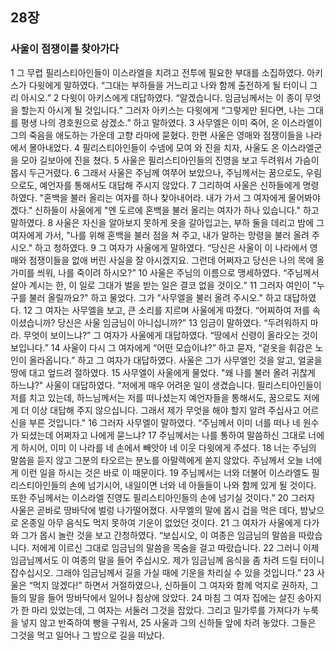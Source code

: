 ## 28장
### 사울이 점쟁이를 찾아가다
1 그 무렵 필리스티아인들이 이스라엘을 치려고 전투에 필요한 부대를 소집하였다. 아키스가 다윗에게 말하였다. “그대는 부하들을 거느리고 나와 함께 출전하게 될 터이니 그리 아시오.”
2 다윗이 아키스에게 대답하였다. “알겠습니다. 임금님께서는 이 종이 무엇을 할는지 아시게 될 것입니다.” 그러자 아키스는 다윗에게 “그렇게만 된다면, 나는 그대를 평생 나의 경호원으로 삼겠소.” 하고 말하였다.
3 사무엘은 이미 죽어, 온 이스라엘이 그의 죽음을 애도하는 가운데 고향 라마에 묻혔다. 한편 사울은 영매와 점쟁이들을 나라에서 몰아내었다.
4 필리스티아인들이 수넴에 모여 와 진을 치자, 사울도 온 이스라엘군을 모아 길보아에 진을 쳤다.
5 사울은 필리스티아인들의 진영을 보고 두려워서 가슴이 몹시 두근거렸다.
6 그래서 사울은 주님께 여쭈어 보았으나, 주님께서는 꿈으로도, 우림으로도, 예언자를 통해서도 대답해 주시지 않았다.
7 그리하여 사울은 신하들에게 명령하였다. "혼백을 불러 올리는 여자를 하나 찾아내어라. 내가 가서 그 여자에게 물어봐야겠다." 신하들이 사울에게 "엔 도르에 혼백을 불러 올리는 여자가 하나 있습니다." 하고 말하였다.
8 사울은 자신을 알아보지 못하게 옷을 갈아입고는, 부하 둘을 데리고 밤에 그 여자에게 가서, "나를 위해 혼백을 불러 점을 쳐 주고, 내가 말하는 망령을 불러 올려 주시오." 하고 청하였다.
9 그 여자가 사울에게 말하였다. “당신은 사울이 이 나라에서 영매와 점쟁이들을 없애 버린 사실을 잘 아시겠지요. 그런데 어쩌자고 당신은 나의 목에 올가미를 씌워, 나를 죽이려 하시오?”
10 사울은 주님의 이름으로 맹세하였다. “주님께서 살아 계시는 한, 이 일로 그대가 벌을 받는 일은 결코 없을 것이오.”
11 그러자 여인이 "누구를 불러 올릴까요?" 하고 물었다. 그가 "사무엘을 불러 올려 주시오." 하고 대답하였다.
12 그 여자는 사무엘을 보고, 큰 소리를 지르며 사울에게 따졌다. “어찌하여 저를 속이셨습니까? 당신은 사울 임금님이 아니십니까?”
13 임금이 말하였다. “두려워하지 마라. 무엇이 보이느냐?” 그 여자가 사울에게 대답하였다. “땅에서 신령이 올라오는 것이 보입니다.”
14 사울이 다시 그 여자에게 “어떤 모습이냐?” 하고 묻자, “겉옷을 휘감은 노인이 올라옵니다.” 하고 그 여자가 대답하였다. 사울은 그가 사무엘인 것을 알고, 얼굴을 땅에 대고 엎드려 절하였다.
15 사무엘이 사울에게 물었다. "왜 나를 불러 올려 귀찮게 하느냐?" 사울이 대답하였다. "저에게 매우 어려운 일이 생겼습니다. 필리스티아인들이 저를 치고 있는데, 하느님께서는 저를 떠나셨는지 예언자들을 통해서도, 꿈으로도 저에게 더 이상 대답해 주지 않으십니다. 그래서 제가 무엇을 해야 할지 알려 주십사고 어르신을 부른 것입니다."
16 그러자 사무엘이 말하였다. “주님께서 이미 너를 떠나 네 원수가 되셨는데 어쩌자고 나에게 묻느냐?
17 주님께서는 나를 통하여 말씀하신 그대로 너에게 하시어, 이미 이 나라를 네 손에서 빼앗아 네 이웃 다윗에게 주셨다.
18 너는 주님의 말씀을 듣지 않고 그분의 타오르는 분노를 아말렉에게 쏟지 않았다. 주님께서 오늘 너에게 이런 일을 하시는 것은 바로 이 때문이다.
19 주님께서는 너와 더불어 이스라엘도 필리스티아인들의 손에 넘기시어, 내일이면 너와 네 아들들이 나와 함께 있게 될 것이다. 또한 주님께서는 이스라엘 진영도 필리스티아인들의 손에 넘기실 것이다.”
20 그러자 사울은 곧바로 땅바닥에 벌렁 나가떨어졌다. 사무엘의 말에 몹시 겁을 먹은 데다, 밤낮으로 온종일 아무 음식도 먹지 못하여 기운이 없었던 것이다.
21 그 여자가 사울에게 다가와 그가 몹시 놀란 것을 보고 간청하였다. “보십시오, 이 여종은 임금님의 말씀을 따랐습니다. 저에게 이르신 그대로 임금님의 말씀을 목숨을 걸고 따랐습니다.
22 그러니 이제 임금님께서도 이 여종의 말을 들어 주십시오. 제가 임금님께 음식을 좀 차려 드릴 터이니 잡수십시오. 그래야 임금님께서 길을 가실 때에 기운을 차리실 수 있을 것입니다.”
23 사울은 “먹지 않겠다!” 하면서 거절하였으나, 신하들이 그 여자와 함께 억지로 권하자, 그들의 말을 들어 땅바닥에서 일어나 침상에 앉았다.
24 마침 그 여자 집에는 살진 송아지가 한 마리 있었는데, 그 여자는 서둘러 그것을 잡았다. 그리고 밀가루를 가져다가 누룩을 넣지 않고 반죽하여 빵을 구워서,
25 사울과 그의 신하들 앞에 차려 놓았다. 그들은 그것을 먹고 일어나 그 밤으로 길을 떠났다.
